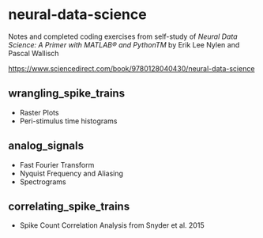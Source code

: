 # neural-data-science

Notes and completed coding exercises from self-study of *Neural Data Science: A Primer with MATLAB® and PythonTM* by Erik Lee Nylen and Pascal Wallisch

https://www.sciencedirect.com/book/9780128040430/neural-data-science

## wrangling_spike_trains
- Raster Plots 
- Peri-stimulus time histograms

## analog_signals
- Fast Fourier Transform 
- Nyquist Frequency and Aliasing
- Spectrograms 

## correlating_spike_trains
- Spike Count Correlation Analysis from Snyder et al. 2015 


